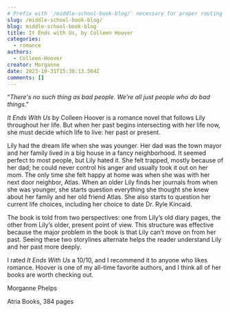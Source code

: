 ```yaml
---
# Prefix with `/middle-school-book-blog/` necessary for proper routing
slug: /middle-school-book-blog/
blog: middle-school-book-blog
title: It Ends with Us, by Colleen Hoover
categories:
  - romance
authors:
  - Colleen-Hoover
creator: Morganne
date: 2023-10-31T15:38:13.564Z
comments: []
---
```

“*There's no such thing as bad people. We’re all just people who do bad things*.” 



*It Ends With Us* by Colleen Hoover is a romance novel that follows Lily throughout her life. But when her past begins intersecting with her life now, she must decide which life to live: her past or present.  



Lily had the dream life when she was younger. Her dad was the town mayor and her family lived in a big house in a fancy neighborhood. It seemed perfect to most people, but Lily hated it. She felt trapped, mostly because of her dad; he could never control his anger and usually took it out on her mom. The only time she felt happy at home was when she was with her next door neighbor, Atlas. When an older Lily finds her journals from when she was younger, she starts question everything she thought she knew about her family and her old friend Atlas. She also starts to question her current life choices, including her choice to date Dr. Ryle Kincaid. 



The book is told from two perspectives: one from Lily’s old diary pages, the other from Lily’s older, present point of view. This structure was effective because the major problem in the book is that Lily can’t move on from her past. Seeing these two storylines alternate helps the reader understand Lily and her past more deeply.



I rated *It Ends With Us* a 10/10, and I recommend it to anyone who likes romance. Hoover is one of my all-time favorite authors, and I think all of her books are worth checking out.



Morganne Phelps



Atria Books, 384 pages